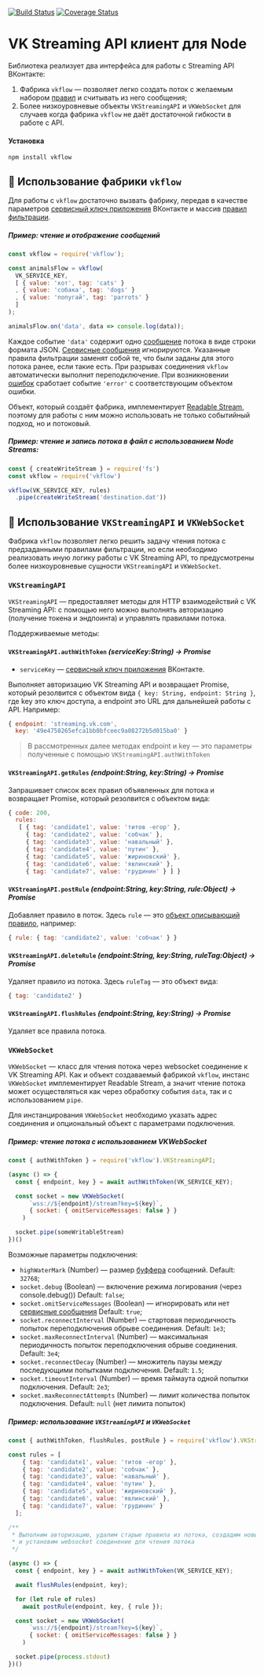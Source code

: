 [![Build Status](https://travis-ci.org/BorisChumichev/vkflow.svg?branch=master)](https://travis-ci.org/BorisChumichev/vkflow) [![Coverage Status](https://coveralls.io/repos/github/BorisChumichev/vkflow/badge.svg?branch=master)](https://coveralls.io/github/BorisChumichev/vkflow?branch=master)

# VK Streaming API клиент для Node

Библиотека реализует два интерфейса для работы с Streaming API ВКонтакте:

1. Фабрика `vkflow` — позволяет легко создать поток с желаемым набором [правил](https://vk.com/dev/streaming_api_docs?f=2.%20%D0%A4%D0%BE%D1%80%D0%BC%D0%B0%D1%82%20%D0%BF%D1%80%D0%B0%D0%B2%D0%B8%D0%BB) и считывать из него сообщения;
2. Более низкоуровневые объекты `VKStreamingAPI` и `VKWebSocket` для случаев когда фабрика `vkflow` не даёт достаточной гибкости в работе с API.

#### Установка

```
npm install vkflow
```

## 🍭 Использование фабрики `vkflow`

Для работы с `vkflow` достаточно вызвать фабрику, передав в качестве параметров [сервисный ключ приложения](https://vk.com/dev/access_token?f=3.%20%D0%A1%D0%B5%D1%80%D0%B2%D0%B8%D1%81%D0%BD%D1%8B%D0%B9%20%D0%BA%D0%BB%D1%8E%D1%87%20%D0%B4%D0%BE%D1%81%D1%82%D1%83%D0%BF%D0%B0) ВКонтакте и массив [правил фильтрации](https://vk.com/dev/streaming_api_docs?f=2.%20%D0%A4%D0%BE%D1%80%D0%BC%D0%B0%D1%82%20%D0%BF%D1%80%D0%B0%D0%B2%D0%B8%D0%BB).

##### Пример: чтение и отображение сообщений

``` javascript
const vkflow = require('vkflow');

const animalsFlow = vkflow(
  VK_SERVICE_KEY,
  [ { value: 'кот', tag: 'cats' }
  , { value: 'собака', tag: 'dogs' }
  , { value: 'попугай', tag: 'parrots' }
  ]
);

animalsFlow.on('data', data => console.log(data));
```

Каждое событие `'data'` содержит одно [сообщение](https://vk.com/dev/streaming_api_docs_2?f=7.%20%D0%A7%D1%82%D0%B5%D0%BD%D0%B8%D0%B5%20%D0%BF%D0%BE%D1%82%D0%BE%D0%BA%D0%B0) потока в виде строки формата JSON. [Сервисные сообщения](https://vk.com/dev/streaming_api_docs_2?f=7.1.%20Service%20message) игнорируются. Указанные правила фильтрации заменят собой те, что были заданы для этого потока ранее, если такие есть. При разрывах соединения `vkflow` автоматически выполнит переподключение. При возникновении [ошибок](https://vk.com/dev/streaming_api_docs_2?f=8.%20%D0%A1%D0%BE%D0%BE%D0%B1%D1%89%D0%B5%D0%BD%D0%B8%D1%8F%20%D0%BE%D0%B1%20%D0%BE%D1%88%D0%B8%D0%B1%D0%BA%D0%B0%D1%85) сработает событие `'error'` с соответствующим объектом ошибки.

Объект, который создаёт фабрика, имплементирует [Readable Stream](https://nodejs.org/api/stream.html#stream_readable_streams), поэтому для работы с ним можно использовать не только событийный подход, но и потоковый.

##### Пример: чтение и запись потока в файл с использованием Node Streams:

``` javascript
const { createWriteStream } = require('fs')
const vkflow = require('vkflow')

vkflow(VK_SERVICE_KEY, rules)
  .pipe(createWriteStream('destination.dat'))
```

## 🍯 Использование `VKStreamingAPI` и `VKWebSocket`

Фабрика `vkflow` позволяет легко решить задачу чтения потока с предзаданными правилами фильтрации, но если необходимо реализовать иную логику работы с VK Streaming API, то предусмотрены более низкоуровневые сущности `VKStreamingAPI` и `VKWebSocket`.

### `VKStreamingAPI`

`VKStreamingAPI` — предоставляет методы для HTTP взаимодействий с VK Streaming API: с помощью него можно выполнять авторизацию (получение токена и эндпоинта) и управлять правилами потока.

Поддерживаемые методы:

#### `VKStreamingAPI.authWithToken` *(serviceKey:String) → Promise*

- `serviceKey` — [сервисный ключ приложения](https://vk.com/dev/access_token?f=3.%20%D0%A1%D0%B5%D1%80%D0%B2%D0%B8%D1%81%D0%BD%D1%8B%D0%B9%20%D0%BA%D0%BB%D1%8E%D1%87%20%D0%B4%D0%BE%D1%81%D1%82%D1%83%D0%BF%D0%B0) ВКонтакте.

Выполняет авторизацию VK Streaming API и возвращает Promise, который резолвится с объектом вида `{ key: String, endpoint: String }`, где key это ключ доступа, а endpoint это URL для дальнейшей работы c API. Например:

``` javascript
{ endpoint: 'streaming.vk.com',
  key: '49e4758265efca1bb0bfceec9a08272b5d015ba0' }
```

> В рассмотренных далее методах endpoint и key — это параметры полученные с помощью `VKStreamingAPI.authWithToken`

#### `VKStreamingAPI.getRules` *(endpoint:String, key:String) → Promise*

Запрашивает список всех правил объявленных для потока и возвращает Promise, который резолвится с объектом вида:

``` javascript
{ code: 200,
  rules:
   [ { tag: 'candidate1', value: 'титов -егор' },
     { tag: 'candidate2', value: 'собчак' },
     { tag: 'candidate3', value: 'навальный' },
     { tag: 'candidate4', value: 'путин' },
     { tag: 'candidate5', value: 'жириновский' },
     { tag: 'candidate6', value: 'явлинский' },
     { tag: 'candidate7', value: 'грудинин' } ] }
```

#### `VKStreamingAPI.postRule` *(endpoint:String, key:String, rule:Object) → Promise*

Добавляет правило в поток. Здесь `rule` — это [объект описывающий правило](https://vk.com/dev/streaming_api_docs?f=5.%20%D0%94%D0%BE%D0%B1%D0%B0%D0%B2%D0%BB%D0%B5%D0%BD%D0%B8%D0%B5%20%D0%BF%D1%80%D0%B0%D0%B2%D0%B8%D0%BB), например:

``` javascript
{ rule: { tag: 'candidate2', value: 'собчак' } }
```

#### `VKStreamingAPI.deleteRule` *(endpoint:String, key:String, ruleTag:Object) → Promise*

Удаляет правило из потока. Здесь `ruleTag` — это объект вида:

``` javascript
{ tag: 'candidate2' }
```

#### `VKStreamingAPI.flushRules` *(endpoint:String, key:String) → Promise*

Удаляет все правила потока.

### `VKWebSocket`

`VKWebSocket` — класс для чтения потока через websocket соединение к VK Streaming API. Как и объект создаваемый фабрикой `vkflow`, инстанс `VKWebSocket` имплементирует Readable Stream, а значит чтение потока может осуществляться как через обработку события `data`, так и с использованием `pipe`.

Для инстанцирования `VKWebSocket` необходимо указать адрес соединения и опциональный объект с параметрами подключения.

##### Пример: чтение потока с использованием VKWebSocket

``` javascript
const { authWithToken } = require('vkflow').VKStreamingAPI;

(async () => {
  const { endpoint, key } = await authWithToken(VK_SERVICE_KEY);

  const socket = new VKWebSocket(
      `wss://${endpoint}/stream?key=${key}`,
      { socket: { omitServiceMessages: false } }
    )

  socket.pipe(someWritableStream)
})()
```

Возможные параметры подключения:

- `highWaterMark` (Number) — размер [буффера](https://nodejs.org/api/stream.html#stream_readable_readablehighwatermark) сообщений. Default: `32768`;
- `socket.debug` (Boolean) — включение режима логирования (через console.debug()) Default: `false`;
- `socket.omitServiceMessages` (Boolean) — игнорировать или нет [сервисные сообщения](https://vk.com/dev/streaming_api_docs_2?f=7.1.%20Service%20message) Default: `true`;
- `socket.reconnectInterval` (Number) — стартовая периодичность попыток переподключения обрыве соединения. Default: `1e3`;
- `socket.maxReconnectInterval` (Number) — максимальная периодичность попыток переподключения обрыве соединения. Default: `3e4`;
- `socket.reconnectDecay` (Number) — множитель паузы между последующими попытками подключения. Default: `1.5`;
- `socket.timeoutInterval` (Number) — время таймаута одной попытки подключения. Default: `2e3`;
- `socket.maxReconnectAttempts` (Number) — лимит количества попыток подключения. Default: `null` (нет лимита попыток)

##### Пример: использование `VKStreamingAPI` и `VKWebSocket`

``` javascript
const { authWithToken, flushRules, postRule } = require('vkflow').VKStreamingAPI;

const rules = [
    { tag: 'candidate1', value: 'титов -егор' },
    { tag: 'candidate2', value: 'собчак' },
    { tag: 'candidate3', value: 'навальный' },
    { tag: 'candidate4', value: 'путин' },
    { tag: 'candidate5', value: 'жириновский' },
    { tag: 'candidate6', value: 'явлинский' },
    { tag: 'candidate7', value: 'грудинин' }
  ];

/**
 * Выполним авторизацию, удалим старые правила из потока, создадим новые
 * и установим websocket соединение для чтения потокa
 */

(async () => {
  const { endpoint, key } = await authWithToken(VK_SERVICE_KEY);

  await flushRules(endpoint, key);

  for (let rule of rules)
    await postRule(endpoint, key, { rule });

  const socket = new VKWebSocket(
      `wss://${endpoint}/stream?key=${key}`,
      { socket: { omitServiceMessages: false } }
    )

  socket.pipe(process.stdout)
})()
```
